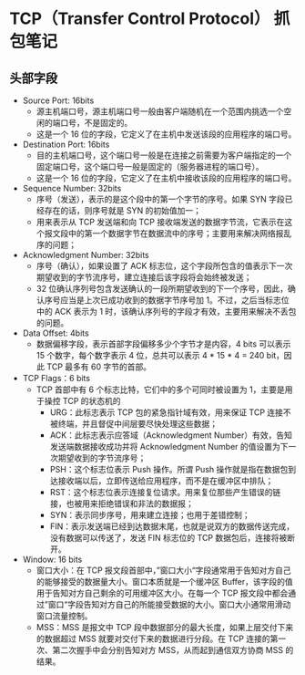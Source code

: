# TCP（Transfer Control Protocol） 抓包笔记

## 头部字段
- Source Port: 16bits
  - 源主机端口号，源主机端口号一般由客户端随机在一个范围内挑选一个空闲的端口号，不是固定的。
  - 这是一个 16 位的字段，它定义了在主机中发送该段的应用程序的端口号。
- Destination Port: 16bits
  - 目的主机端口号，这个端口号一般是在连接之前需要为客户端指定的一个固定端口号，这个端口号一般是固定的（服务器进程的端口号）。
  - 这是一个 16 位的字段，它定义了在主机中接收该段的应用程序的端口号。
- Sequence Number: 32bits
  - 序号（发送），表示的是这个段中的第一个字节的序号。如果 SYN 字段已经存在的话，则序号就是 SYN 的初始值加一；
  - 用来表示从 TCP 发送端和向 TCP 接收端发送的数据字节流，它表示在这个报文段中的第一个数据字节在数据流中的序号；主要用来解决网络报乱序的问题；
- Acknowledgment Number: 32bits
  - 序号（确认），如果设置了 ACK 标志位，这个字段所包含的值表示下一次期望收到的字节流序号，建立连接后该字段将会始终被发送；
  - 32 位确认序列号包含发送确认的一段所期望收到的下一个序号，因此，确认序号应当是上次已成功收到的数据字节序号加 1。不过，之后当标志位中的 ACK 表示为 1 时，该确认序列号的字段才有效，主要用来解决不丢包的问题。
- Data Offset: 4bits
  - 数据偏移字段，表示首部字段偏移多少个字节才是内容，4 bits 可以表示 15 个数字，每个数字表示 4 位，总共可以表示 4 * 15 * 4 = 240 bit，因此 TCP 最多有 60 字节的首部。
- TCP Flags：6 bits
  - TCP 首部中有 6 个标志比特，它们中的多个可同时被设置为 1，主要是用于操控 TCP 的状态机的
    - URG：此标志表示 TCP 包的紧急指针域有效，用来保证 TCP 连接不被终端，并且督促中间层要尽快处理这些数据；
    - ACK：此标志表示应答域（Acknowledgment Number）有效，告知发送端数据接收成功并将 Acknowledgment Number 的值设置为下一次期望收到的字节流序号；
    - PSH：这个标志位表示 Push 操作。所谓 Push 操作就是指在数据包到达接收端以后，立即传送给应用程序，而不是在缓冲区中排队；
    - RST：这个标志位表示连接复位请求。用来复位那些产生错误的链接，也被用来拒绝错误和非法的数据报；
    - SYN：表示同步序号，用来建立连接；也用于差错控制；
    - FIN：表示发送端已经到达数据末尾，也就是说双方的数据传送完成，没有数据可以传送了，发送 FIN 标志位的 TCP 数据包后，连接将被断开。
- Window: 16 bits
  - 窗口大小：在 TCP 报文段首部中，”窗口大小“字段通常用于告知对方自己的能够接受的数据量大小。窗口本质就是一个缓冲区 Buffer，该字段的值用于告知对方自己剩余的可用缓冲区大小。在每一个 TCP 报文段中都会通过”窗口“字段告知对方自己的所能接受数据的大小。窗口大小通常用滑动窗口流量控制。
  - MSS：MSS 是报文中 TCP 段中数据部分的最大长度，如果上层交付下来的数据超过 MSS 就要对交付下来的数据进行分段。在 TCP 连接的第一次、第二次握手中会分别告知对方 MSS，从而起到通信双方协商 MSS 的结果。